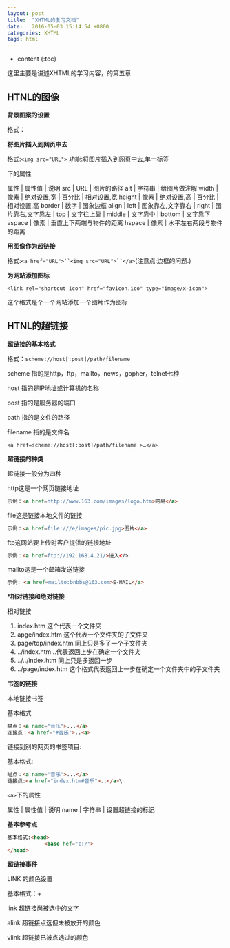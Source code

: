 ```yaml
---
layout: post
title:  "XHTML的复习文档"
date:   2016-05-03 15:14:54 +0800
categories: XHTML
tags: html
---
```


* content
{:toc}

这里主要是讲述XHTML的学习内容，的第五章





## HTNL的图像

**背景图案的设置**

格式：<body background=”URL”>

**将图片插入到网页中去**

格式:`<img src="URL">`
			功能:将图片插入到网页中去,单一标签
			
<img>下的属性	

属性	|	属性值		|	说明
src 	|	URL			|	图片的路径
alt 	|	字符串		|    给图片做注解
width	|	像素		|	绝对设置,宽
		|	百分比		|	相对设置,宽
height	|	像素		|	绝对设置,高
		|	百分比		|	相对设置,高
border	|	数字		|	图象边框
align	|	left		|	图象靠左,文字靠右
		|	right		|    图片靠右,文字靠左
		|	top			|    文字往上靠
		|	middle		|    文字靠中
		|	bottom		|    文字靠下
vspace  |   像素		|	垂直上下两端与物件的距离
hspace  |   像素		|	水平左右两段与物件的距离				
	

**用图像作为超链接**

格式:`<a href="URL">``<img src="URL">``</a>`(注意点:边框的问题.)

**为网站添加图标**

`<link rel="shortcut icon" href="favicon.ico" type="image/x-icon">`

这个格式是个一个网站添加一个图片作为图标

## HTNL的超链接

**超链接的基本格式**

格式：`scheme://host[:post]/path/filename`

scheme 指的是http，ftp，mailto，news，gopher，telnet七种
	
host 指的是IP地址或计算机的名称

post 指的是服务器的端口

path 指的是文件的路径

filename 指的是文件名

`<a href=scheme://host[:post]/path/filename >…</a>`

**超链接的种类**

超链接一般分为四种


http这是一个网页链接地址

```html
示例：<a href=http://www.163.com/images/logo.htm>网易</a>
```

file这是链接本地文件的链接

```html
示例：<a href=file:///e/images/pic.jpg>图片</a>
```

ftp这网站要上传时客户提供的链接地址

```html
示例：<a href=ftp://192.168.4.21/>进入</>
```
mailto这是一个邮箱发送链接

```html
示例: <a href=mailto:bnbbs@163.com>E-MAIL</a>
```

***相对链接和绝对链接**

相对链接

1. index.htm					这个代表一个文件夹
2. apge/index.htm				这个代表一个文件夹的子文件夹
3. page/top/index.htm			同上只是多了一个子文件夹
4. ../index.htm					..代表返回上步在确定一个文件夹
5. ../../index.htm				同上只是多返回一步
6. ../page/index.htm			这个格式代表返回上一步在确定一个文件夹中的子文件夹

**书签的链接**

本地链接书签

基本格式

```html
瞄点：<a namc="音乐">...</a>
连接点：<a href="#音乐">..<a>
```

链接到别的网页的书签项目:

基本格式:

```html
瞄点：<a name="音乐">...</a>
链接点:<a href="index.htm#音乐">..</a>\
```

`<a>`下的属性

属性	|		属性值		|		说明
name	|		字符串		|		设置超链接的标记

**基本参考点**

```html
基本格式:<head>
			<base hef="c:/">
</head>
```

**超链接事件**

LINK 的颜色设置

基本格式：<body link="颜色" alink="颜色" vlink="颜色">+

link 超链接尚被选中的文字

alink 超链接点选但未被放开的颜色

vlink 超链接已被点选过的颜色


